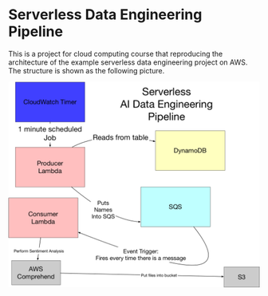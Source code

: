 # Serverless Data Engineering Pipeline
This is a project for cloud computing course that reproducing the architecture of the example serverless data engineering project on AWS. The structure is shown as the following picture.

![](https://github.com/angela18199/aws_serverless_data_pipeline/blob/main/serverless_pipeline.png)
